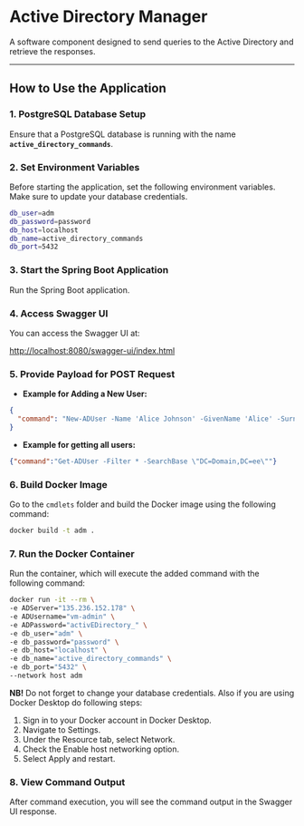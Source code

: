 # Active Directory Manager

A software component designed to send queries to the Active Directory and retrieve the responses.

---

## How to Use the Application

### 1. PostgreSQL Database Setup
Ensure that a PostgreSQL database is running with the name **`active_directory_commands`**.

### 2. Set Environment Variables
Before starting the application, set the following environment variables. Make sure to update your database credentials.

```bash
db_user=adm
db_password=password
db_host=localhost
db_name=active_directory_commands
db_port=5432
```
### 3. Start the Spring Boot Application
Run the Spring Boot application.

### 4. Access Swagger UI
You can access the Swagger UI at:

[http://localhost:8080/swagger-ui/index.html](http://localhost:8080/swagger-ui/index.html)

### 5. Provide Payload for POST Request

- **Example for Adding a New User:**

```json
{
  "command": "New-ADUser -Name 'Alice Johnson' -GivenName 'Alice' -Surname 'Johnson' -SamAccountName 'ajohnson012' -UserPrincipalName 'ajohnnson02@domain.com' -Path 'CN=Users,DC=Domain,DC=ee' -AccountPassword (ConvertTo-SecureString 'ComplexP@ssw0rd4567' -AsPlainText -Force) -Enabled $true"
}
```

- **Example for getting all users:**

```json
{"command":"Get-ADUser -Filter * -SearchBase \"DC=Domain,DC=ee\""}
```
### 6. Build Docker Image
Go to the `cmdlets` folder and build the Docker image using the following command:

```bash
docker build -t adm .
```

### 7. Run the Docker Container
Run the container, which will execute the added command with the following command:

```bash
docker run -it --rm \
-e ADServer="135.236.152.178" \
-e ADUsername="vm-admin" \
-e ADPassword="activEDirectory_" \
-e db_user="adm" \
-e db_password="password" \
-e db_host="localhost" \
-e db_name="active_directory_commands" \
-e db_port="5432" \
--network host adm
```
**NB!** Do not forget to change your database credentials. Also if you are using Docker Desktop do following steps: 
1. Sign in to your Docker account in Docker Desktop.
2. Navigate to Settings.
3. Under the Resource tab, select Network.
4. Check the Enable host networking option.
5. Select Apply and restart.

### 8. View Command Output
After command execution, you will see the command output in the Swagger UI response.
